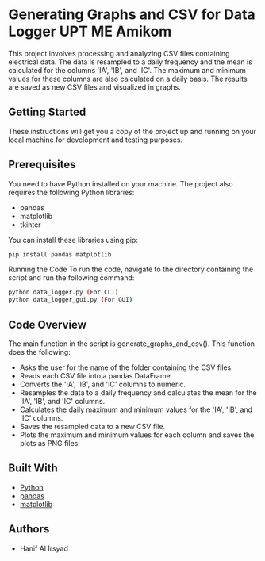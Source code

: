 # Generating Graphs and CSV for Data Logger UPT ME Amikom
This project involves processing and analyzing CSV files containing electrical data. The data is resampled to a daily frequency and the mean is calculated for the columns 'IA', 'IB', and 'IC'. The maximum and minimum values for these columns are also calculated on a daily basis. The results are saved as new CSV files and visualized in graphs.

## Getting Started
These instructions will get you a copy of the project up and running on your local machine for development and testing purposes.

## Prerequisites
You need to have Python installed on your machine. The project also requires the following Python libraries:
- pandas
- matplotlib
- tkinter

You can install these libraries using pip:
```bash
pip install pandas matplotlib
```

Running the Code
To run the code, navigate to the directory containing the script and run the following command:
```bash
python data_logger.py (For CLI)
python data_logger_gui.py (For GUI)
```

## Code Overview
The main function in the script is generate_graphs_and_csv(). This function does the following:
- Asks the user for the name of the folder containing the CSV files.
- Reads each CSV file into a pandas DataFrame.
- Converts the 'IA', 'IB', and 'IC' columns to numeric.
- Resamples the data to a daily frequency and calculates the mean for the 'IA', 'IB', and 'IC' columns.
- Calculates the daily maximum and minimum values for the 'IA', 'IB', and 'IC' columns.
- Saves the resampled data to a new CSV file.
- Plots the maximum and minimum values for each column and saves the plots as PNG files.

## Built With
- [Python](https://www.python.org/)
- [pandas](https://pandas.pydata.org/)
- [matplotlib](https://matplotlib.org/)

## Authors
- Hanif Al Irsyad
